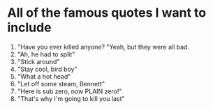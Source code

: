 # All of the famous quotes I want to include #

1. "Have you ever killed anyone? "Yeah, but they were all bad.
2. "Ah, he had to split"
3. "Stick around"
4. "Stay cool, bird boy"
5. "What a hot head"
6. "Let off some steam, Bennett"
7. "Here is sub zero, now PLAIN zero!"
8. "That's why I'm going to kill you last"